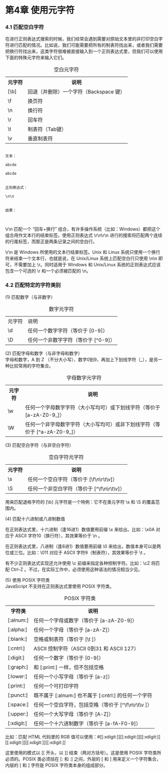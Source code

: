 <!DOCTYPE html>
<html lang="en">
<head>
	<meta charset="UTF-8">
	<title>chapter04</title>
	<link rel="stylesheet" type="text/css" href="css/main.css">
</head>
<body>
	<h1>第4章 使用元字符</h1>
	<h3>4.1 匹配空白字符</h3>
	<p>
		在进行正则表达式搜索的时候，我们经常会遇到需要对原始文本里的非打印空白字符进行匹配的情况。比如说，我们可能需要把所有的制表符找出来，或者我们需要把换行符找出来，这类字符很难被直接输入到一个正则表达式里，但我们可以使用下面的特殊元字符来输入它们。
	</p>
	<table>
		<caption>空白元字符</caption>
		<tr>
			<th>元字符</th>
			<th>说明</th>
		</tr>
		<tr>
			<td>[\b]</td>
			<td>回退（并删除）一个字符（Backspace 键）</td>
		</tr>
		<tr>
			<td>\f</td>
			<td>换页符</td>
		</tr>
		<tr>
			<td>\n</td>
			<td>换行符</td>
		</tr>
		<tr>
			<td>\r</td>
			<td>回车符</td>
		</tr>
		<tr>
			<td>\t</td>
			<td>制表符（Tab键）</td>
		</tr>
		<tr>
			<td>\v</td>
			<td>垂直制表符</td>
		</tr>
	</table>
	<p>
<code>
文本：<br />
abcde<br />
abcde<br /><br />
正则表达式：<br />
\n\n<br /><br />
结果：<br /><br />
</code>

</p>
	<p>
		\r\n 匹配一个 “回车+换行” 组合，有许多操作系统（比如：Windows）都把这个组合用作文本行的结束标签。使用正则表达式 \r\n\r\n 进行的搜索将匹配两个连续的行尾标签，而那正是两条记录之间的空白行。<br />

\r\n 是 Windows 所使用的文本行结束标签。Unix 和 Linux 系统只使用一个换行符来结束一个文本行，也就是说，在 Unix/Linux 系统上匹配空白行只使用 \n\n 即可，不需要加上 \r。同时适用于 Windows 和 Unix/Linux 系统的正则表达式应该包含一个可选的 \r 和一个必须被匹配的 \n。<br />
</p>
	<h3>4.2  匹配特定的字符类别</h3>
	<p>(1) 匹配数字（与非数字）</p>
	<table>
		<caption>数字元字符</caption>
		<tr>
			<td>元字符</td>
			<td>说明</td>
		</tr>
		<tr>
			<td>\d</td>
			<td>任何一个数字字符（等价于 [0-9]）</td>
		</tr>
		<tr>
			<td>\D</td>
			<td>任何一个非数字字符（等价于 [^0-9]）</td>
		</tr>
	</table>
	<p>
		(2) 匹配字母和数字（与非字母和数字）<br />
		字母和数字，A 到 Z （不分大小写）、数字0到9，再加上下划线字符（_），是另一种比较常用的字符集合。
	</p>
	<table>
		<caption>字母数字元字符</caption>
		<tr>
			<th>元字符</th>
			<th>说明</th>
		</tr>
		<tr>
			<td>\w</td>
			<td>任何一个字母数字字符（大小写均可）或下划线字符（等价于 [a-zA-Z0-9_]）</td>
		</tr>
		<tr>
			<td>\W</td>
			<td>任何一个非字母数字字符（大小写均可）或非下划线字符（等价于 [^a-zA-Z0-9_]）</td>
		</tr>
	</table>
	<p>(3) 匹配空白字符（与非空白字符）</p>
	<table>
		<caption>空白字符元字符</caption>
		<tr>
			<th>元字符</th>
			<th>说明</th>
		</tr>
		<tr>
			<td>\s</td>
			<td>任何一个空白字符（等价于 [\f\n\r\t\v]）</td>
		</tr>
		<tr>
			<td>\S</td>
			<td>任何一个非空白字符（等价于 [^\f\n\r\t\v]）</td>
		</tr>
	</table>
	<p>用来匹配退格字符的 [\b] 元字符是一个特例：它不在类元字符 \s 和 \S 的覆盖范围内。</p>
	<p>(4) 匹配十六进制或八进制数值</p>
	<p>
		在正则表达式里，十六进制（逢16进1）数值要用前缀 \x 来给出。比如：\x0A 对应于 ASCII 字符10（换行符），其效果等价于 \n 。<br />

在正则表达式里，八进制（逢8进1）数值要用前缀 \0 来给出，数值本身可以是两位或三位。比如：\011 对应于 ASCII 字符9（制表符），其效果等价于 \t 。<br />

有不少正则表达式实现还允许使用 \c 前缀来指定各种控制字符。比如：\cZ 将匹配 Ctrl-Z 。不过，在实际工作中，必须使用这种语法的情况相当少见。
</p>
	<p>
		(5) 使用 POSIX 字符类<br />
		JavaScript 不支持在正则表达式里使用 POSIX 字符类。
	</p>
	<table>
		<caption>POSIX 字符类</caption>
		<tr>
			<th>字符类</th>
			<th>说明</th>
		</tr>
		<tr>
			<td>[:alnum:]</td>
			<td>任何一个字母或数字（等价于 [a-zA-Z0-9]）</td>
		</tr>
		<tr>
			<td>[:alpha:]</td>
			<td>任何一个字母（等价于 [a-zA-Z]）</td>
		</tr>
		<tr>
			<td>[:blank:]</td>
			<td>空格或制表符（等价于 [\t ]）</td>
		</tr>
		<tr>
			<td>[:cntrl:]</td>
			<td>ASCII 控制字符（ASCII 0到31 和 ASCII 127）</td>
		</tr>
		<tr>
			<td>[:digit:]</td>
			<td>任何一个数字（等价于 [0-9]）</td>
		</tr>
		<tr>
			<td>[:graph:]</td>
			<td>和 [:print:] 一样，但不包括空格</td>
		</tr>
		<tr>
			<td>[:lower:]</td>
			<td>任何一个小写字母（等价于 [a-z]）</td>
		</tr>
		<tr>
			<td>[:print:]</td>
			<td>任何一个可打印字符</td>
		</tr>
		<tr>
			<td>[:punct:]</td>
			<td>既不属于 [:alnum:] 也不属于 [:cntrl:] 的任何一个字符</td>
		</tr>
		<tr>
			<td>[:space:]</td>
			<td>任何一个空白字符，包括空格（等价于 [^\f\n\r\t\v ]）</td>
		</tr>
		<tr>
			<td>[:upper:]</td>
			<td>任何一个大写字母（等价于 [A-Z]）</td>
		</tr>
		<tr>
			<td>[:xdigit:]</td>
			<td>任何一个十六进制数字（等价于 [a-fA-F0-9]）</td>
		</tr>
	</table>
	<p>
比如：匹配 HTML 代码里的 RGB 值可以使用：#[[:xdigit:]][[:xdigit:]][[:xdigit:]][[:xdigit:]][[:xdigit:]][[:xdigit:]]<br />

这里使用的模式以 [[ 开头，以 ]] 结束（两对方括号）。这是使用 POSIX 字符类所必须的。POSIX 类必须括在 [: 和 :] 之间，外层的 [ 和 ] 用来定义一个字符集合，内层的 [ 和 ] 字符是 POSIX 字符类本身的组成部分。
</p>
</body>
</html>
